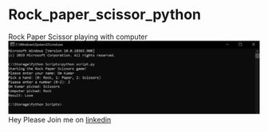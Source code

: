 # Rock_paper_scissor_python
Rock Paper Scissor playing with computer
![Screenshot](https://github.com/omkumar40/root/blob/master/Screenshot%20(605).png)
Hey Please Join me on [linkedin](https://www.linkedin.com/in/omkumar40)
